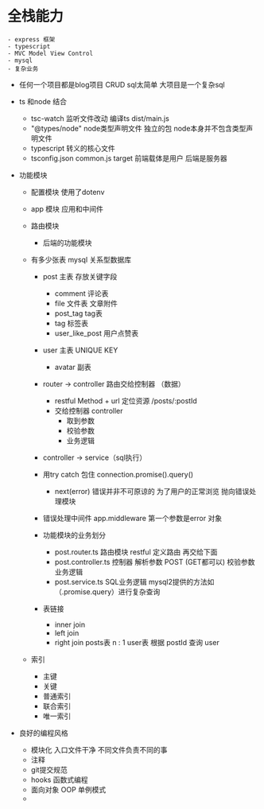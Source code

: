 # 全栈能力
    - express 框架
    - typescript 
    - MVC Model View Control
    - mysql 
    - 复杂业务 
- 任何一个项目都是blog项目
    CRUD sql太简单 大项目是一个复杂sql
    
- ts 和node 结合
    - tsc-watch 监听文件改动 编译ts dist/main.js
    - "@types/node" node类型声明文件 独立的包  node本身并不包含类型声明文件
    - typescript 转义的核心文件
    - tsconfig.json
        common.js target
        前端载体是用户  后端是服务器
- 功能模块
    - 配置模块
        使用了dotenv
    - app 模块 应用和中间件
    - 路由模块
        - 后端的功能模块
    - 有多少张表 mysql 关系型数据库
        - post 主表 存放关键字段 
            - comment 评论表
            - file 文件表 文章附件
            - post_tag tag表
            - tag  标签表
            - user_like_post 用户点赞表
        - user 主表
            UNIQUE KEY
            - avatar  副表
        - router -> controller 路由交给控制器 （数据）
            - restful Method + url 定位资源
                /posts/:postId
            - 交给控制器 controller
                - 取到参数
                - 校验参数
                - 业务逻辑
        - controller -> service（sql执行）
        - 用try catch 包住  connection.promise().query()
            - next(error) 错误并非不可原谅的 为了用户的正常浏览 抛向错误处理模块
        - 错误处理中间件
            app.middleware 第一个参数是error 对象 
        - 功能模块的业务划分
            - post.router.ts 路由模块 restful 定义路由 再交给下面
            - post.controller.ts 控制器 解析参数 POST (GET都可以)  校验参数 业务逻辑
            - post.service.ts SQL业务逻辑  mysql2提供的方法如（.promise.query）进行复杂查询
        
        - 表链接
            - inner join
            - left join
            - right join
                posts表  n   :    1  user表
            根据 postId 查询        user
                
    - 索引 
        - 主键
        - 关键
        - 普通索引
        - 联合索引
        - 唯一索引
- 良好的编程风格
    - 模块化 入口文件干净 不同文件负责不同的事
    - 注释
    - git提交规范
    - hooks 函数式编程
    - 面向对象 OOP 单例模式
    - 